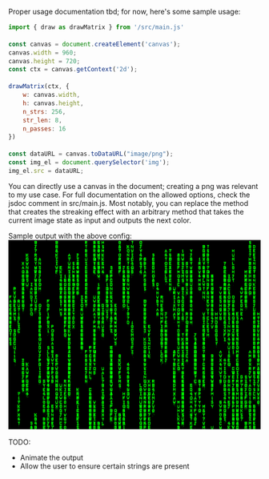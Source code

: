 Proper usage documentation tbd; for now, here's some sample usage:

```js
import { draw as drawMatrix } from '/src/main.js'

const canvas = document.createElement('canvas');
canvas.width = 960;
canvas.height = 720;
const ctx = canvas.getContext('2d');

drawMatrix(ctx, {
	w: canvas.width,
	h: canvas.height,
	n_strs: 256,
	str_len: 8,
	n_passes: 16
})

const dataURL = canvas.toDataURL("image/png");
const img_el = document.querySelector('img');
img_el.src = dataURL;
```

You can directly use a canvas in the document; creating a png was relevant to my use case. For full documentation on the allowed options, check the jsdoc comment in src/main.js. Most notably, you can replace the method that creates the streaking effect with an arbitrary method that takes the current image state as input and outputs the next color.

Sample output with the above config:  
![Sample matrix-like image](sample.png)

TODO: 
- Animate the output
- Allow the user to ensure certain strings are present